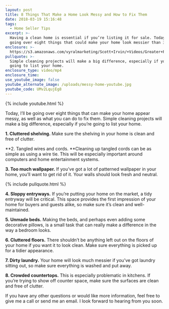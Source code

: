 ```yaml
---
layout: post
title: 8 Things That Make a Home Look Messy and How to Fix Them
date: 2018-03-19 15:16:48
tags:
  - Home Seller Tips
excerpt: >-
  Having a clean home is essential if you’re listing it for sale. Today, I’ll be
  going over eight things that could make your home look messier than it is.
enclosure: >-
  https://s3.amazonaws.com/vyralmarketing/Scott+Irvin/+Videos/Greater+Philadelphia+Real+Estate-+8+Things+That+Make+a+Home+Look+Messy+and+How+to+Fix+Them.mp4
pullquote: >-
  Simple cleaning projects will make a big difference, especially if you’re
  going to list your home.
enclosure_type: video/mp4
enclosure_time:
use_youtube_image: false
youtube_alternate_image: /uploads/messy-home-youtube.jpg
youtube_code: UMv2LqujEg8
---
```


{% include youtube.html %}

Today, I’ll be going over eight things that can make your home appear messy, as well as what you can do to fix them. Simple cleaning projects will make a big difference, especially if you’re going to list your home.

**1. Cluttered shelving.** Make sure the shelving in your home is clean and free of clutter.

**2. Tangled wires and cords.&nbsp;**Cleaning up tangled cords can be as simple as using a wire tie. This will be especially important around computers and home entertainment systems.

**3. Too much wallpaper.** If you’ve got a lot of patterned wallpaper in your home, you’ll want to get rid of it. Your walls should look fresh and neutral.

{% include pullquote.html %}

**4. Sloppy entryways.** If you’re putting your home on the market, a tidy entryway will be critical. This space provides the first impression of your home for buyers and guests alike, so make sure it’s clean and well-maintained.

**5. Unmade beds.** Making the beds, and perhaps even adding some decorative pillows, is a small task that can really make a difference in the way a bedroom looks.

**6. Cluttered floors.** There shouldn’t be anything left out on the floors of your home if you want it to look clean. Make sure everything is picked up for a tidier appearance.

**7. Dirty laundry.** Your home will look much messier if you’ve got laundry sitting out, so make sure everything is washed and put away.

**8. Crowded countertops.** This is especially problematic in kitchens. If you’re trying to show off counter space, make sure the surfaces are clean and free of clutter.

If you have any other questions or would like more information, feel free to give me a call or send me an email. I look forward to hearing from you soon.